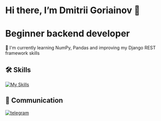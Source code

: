 # Hi there, I’m Dmitrii Goriainov 👋
# Beginner backend developer

🧠 I'm currently learning NumPy, Pandas and improving my Django REST framework skills 

## 🛠 Skills
[![My Skills](https://skillicons.dev/icons?i=py,vscode,github,postgres,postman,docker,django)](https://skillicons.dev)


## 🔗 Communication
[![telegram](https://s.iimg.su/s/25/EnckdrqjfKQKGPMj6km1iXkGbU3MOuY2ZX6imjBF.jpg)](https://t.me/eXistenZ7)
